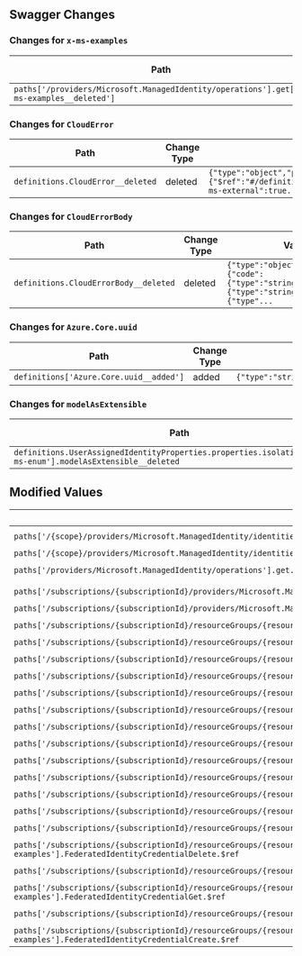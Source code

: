 ## Swagger Changes

### Changes for `x-ms-examples`

| Path | Change Type | Value |
|------|------------|-------|
| `paths['/providers/Microsoft.ManagedIdentity/operations'].get['x-ms-examples__deleted']` | deleted | `{"MsiOperationsList":{"$ref":"./examples/MsiOperationsList.json"}}` |

### Changes for `CloudError`

| Path | Change Type | Value |
|------|------------|-------|
| `definitions.CloudError__deleted` | deleted | `{"type":"object","properties":{"error":{"$ref":"#/definitions/CloudErrorBody"}},"x-ms-external":true...` |

### Changes for `CloudErrorBody`

| Path | Change Type | Value |
|------|------------|-------|
| `definitions.CloudErrorBody__deleted` | deleted | `{"type":"object","properties":{"code":{"type":"string"},"message":{"type":"string"},"target":{"type"...` |

### Changes for `Azure.Core.uuid`

| Path | Change Type | Value |
|------|------------|-------|
| `definitions['Azure.Core.uuid__added']` | added | `{"type":"string","format":"uuid"}` |

### Changes for `modelAsExtensible`

| Path | Change Type | Value |
|------|------------|-------|
| `definitions.UserAssignedIdentityProperties.properties.isolationScope['x-ms-enum'].modelAsExtensible__deleted` | deleted | `true` |

## Modified Values

| Path | Old Value | New Value |
|------|-----------|----------|
| `paths['/{scope}/providers/Microsoft.ManagedIdentity/identities/default'].get.responses.default.schema.$ref` | `#/definitions/CloudError` | `../../../../../common-types/resource-management/v4/types.json#/definitions/ErrorResponse` |
| `paths['/{scope}/providers/Microsoft.ManagedIdentity/identities/default'].get['x-ms-examples'].MsiOperationsList.$ref` | `./examples/SystemAssignedIdentityGet.json` | `./examples/SystemAssignedIdentities_GetByScope.json` |
| `paths['/providers/Microsoft.ManagedIdentity/operations'].get.responses.default.schema.$ref` | `#/definitions/CloudError` | `../../../../../common-types/resource-management/v4/types.json#/definitions/ErrorResponse` |
| `paths['/subscriptions/{subscriptionId}/providers/Microsoft.ManagedIdentity/userAssignedIdentities'].get.responses.default.schema.$ref` | `#/definitions/CloudError` | `../../../../../common-types/resource-management/v4/types.json#/definitions/ErrorResponse` |
| `paths['/subscriptions/{subscriptionId}/providers/Microsoft.ManagedIdentity/userAssignedIdentities'].get['x-ms-examples'].IdentityListBySubscription.$ref` | `./examples/IdentityListBySubscription.json` | `./examples/UserAssignedIdentities_ListBySubscription.json` |
| `paths['/subscriptions/{subscriptionId}/resourceGroups/{resourceGroupName}/providers/Microsoft.ManagedIdentity/userAssignedIdentities'].get.responses.default.schema.$ref` | `#/definitions/CloudError` | `../../../../../common-types/resource-management/v4/types.json#/definitions/ErrorResponse` |
| `paths['/subscriptions/{subscriptionId}/resourceGroups/{resourceGroupName}/providers/Microsoft.ManagedIdentity/userAssignedIdentities'].get['x-ms-examples'].IdentityListByResourceGroup.$ref` | `./examples/IdentityListByResourceGroup.json` | `./examples/UserAssignedIdentities_ListByResourceGroup.json` |
| `paths['/subscriptions/{subscriptionId}/resourceGroups/{resourceGroupName}/providers/Microsoft.ManagedIdentity/userAssignedIdentities/{resourceName}'].delete.responses.default.schema.$ref` | `#/definitions/CloudError` | `../../../../../common-types/resource-management/v4/types.json#/definitions/ErrorResponse` |
| `paths['/subscriptions/{subscriptionId}/resourceGroups/{resourceGroupName}/providers/Microsoft.ManagedIdentity/userAssignedIdentities/{resourceName}'].delete['x-ms-examples'].IdentityDelete.$ref` | `./examples/IdentityDelete.json` | `./examples/UserAssignedIdentities_Delete.json` |
| `paths['/subscriptions/{subscriptionId}/resourceGroups/{resourceGroupName}/providers/Microsoft.ManagedIdentity/userAssignedIdentities/{resourceName}'].get.responses.default.schema.$ref` | `#/definitions/CloudError` | `../../../../../common-types/resource-management/v4/types.json#/definitions/ErrorResponse` |
| `paths['/subscriptions/{subscriptionId}/resourceGroups/{resourceGroupName}/providers/Microsoft.ManagedIdentity/userAssignedIdentities/{resourceName}'].get['x-ms-examples'].IdentityGet.$ref` | `./examples/IdentityGet.json` | `./examples/UserAssignedIdentities_Get.json` |
| `paths['/subscriptions/{subscriptionId}/resourceGroups/{resourceGroupName}/providers/Microsoft.ManagedIdentity/userAssignedIdentities/{resourceName}'].patch.responses.default.schema.$ref` | `#/definitions/CloudError` | `../../../../../common-types/resource-management/v4/types.json#/definitions/ErrorResponse` |
| `paths['/subscriptions/{subscriptionId}/resourceGroups/{resourceGroupName}/providers/Microsoft.ManagedIdentity/userAssignedIdentities/{resourceName}'].patch['x-ms-examples'].IdentityUpdate.$ref` | `./examples/IdentityUpdate.json` | `./examples/UserAssignedIdentities_Update.json` |
| `paths['/subscriptions/{subscriptionId}/resourceGroups/{resourceGroupName}/providers/Microsoft.ManagedIdentity/userAssignedIdentities/{resourceName}'].put.responses.default.schema.$ref` | `#/definitions/CloudError` | `../../../../../common-types/resource-management/v4/types.json#/definitions/ErrorResponse` |
| `paths['/subscriptions/{subscriptionId}/resourceGroups/{resourceGroupName}/providers/Microsoft.ManagedIdentity/userAssignedIdentities/{resourceName}'].put['x-ms-examples'].IdentityCreate.$ref` | `./examples/IdentityCreate.json` | `./examples/UserAssignedIdentities_CreateOrUpdate.json` |
| `paths['/subscriptions/{subscriptionId}/resourceGroups/{resourceGroupName}/providers/Microsoft.ManagedIdentity/userAssignedIdentities/{resourceName}/federatedIdentityCredentials'].get.responses.default.schema.$ref` | `#/definitions/CloudError` | `../../../../../common-types/resource-management/v4/types.json#/definitions/ErrorResponse` |
| `paths['/subscriptions/{subscriptionId}/resourceGroups/{resourceGroupName}/providers/Microsoft.ManagedIdentity/userAssignedIdentities/{resourceName}/federatedIdentityCredentials'].get['x-ms-examples'].FederatedIdentityCredentialList.$ref` | `./examples/FederatedIdentityCredentialList.json` | `./examples/FederatedIdentityCredentials_List.json` |
| `paths['/subscriptions/{subscriptionId}/resourceGroups/{resourceGroupName}/providers/Microsoft.ManagedIdentity/userAssignedIdentities/{resourceName}/federatedIdentityCredentials/{federatedIdentityCredentialResourceName}'].delete.responses.default.schema.$ref` | `#/definitions/CloudError` | `../../../../../common-types/resource-management/v4/types.json#/definitions/ErrorResponse` |
| `paths['/subscriptions/{subscriptionId}/resourceGroups/{resourceGroupName}/providers/Microsoft.ManagedIdentity/userAssignedIdentities/{resourceName}/federatedIdentityCredentials/{federatedIdentityCredentialResourceName}'].delete['x-ms-examples'].FederatedIdentityCredentialDelete.$ref` | `./examples/FederatedIdentityCredentialDelete.json` | `./examples/FederatedIdentityCredentials_Delete.json` |
| `paths['/subscriptions/{subscriptionId}/resourceGroups/{resourceGroupName}/providers/Microsoft.ManagedIdentity/userAssignedIdentities/{resourceName}/federatedIdentityCredentials/{federatedIdentityCredentialResourceName}'].get.responses.default.schema.$ref` | `#/definitions/CloudError` | `../../../../../common-types/resource-management/v4/types.json#/definitions/ErrorResponse` |
| `paths['/subscriptions/{subscriptionId}/resourceGroups/{resourceGroupName}/providers/Microsoft.ManagedIdentity/userAssignedIdentities/{resourceName}/federatedIdentityCredentials/{federatedIdentityCredentialResourceName}'].get['x-ms-examples'].FederatedIdentityCredentialGet.$ref` | `./examples/FederatedIdentityCredentialGet.json` | `./examples/FederatedIdentityCredentials_Get.json` |
| `paths['/subscriptions/{subscriptionId}/resourceGroups/{resourceGroupName}/providers/Microsoft.ManagedIdentity/userAssignedIdentities/{resourceName}/federatedIdentityCredentials/{federatedIdentityCredentialResourceName}'].put.responses.default.schema.$ref` | `#/definitions/CloudError` | `../../../../../common-types/resource-management/v4/types.json#/definitions/ErrorResponse` |
| `paths['/subscriptions/{subscriptionId}/resourceGroups/{resourceGroupName}/providers/Microsoft.ManagedIdentity/userAssignedIdentities/{resourceName}/federatedIdentityCredentials/{federatedIdentityCredentialResourceName}'].put['x-ms-examples'].FederatedIdentityCredentialCreate.$ref` | `./examples/FederatedIdentityCredentialCreate.json` | `./examples/FederatedIdentityCredentials_CreateOrUpdate.json` |

